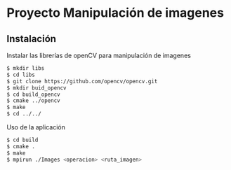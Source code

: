 # Proyecto Manipulación de imagenes

## Instalación

Instalar las librerías de openCV para manipulación de imagenes
```sh
$ mkdir libs
$ cd libs
$ git clone https://github.com/opencv/opencv.git
$ mkdir buid_opencv
$ cd build_opencv
$ cmake ../opencv
$ make
$ cd ../../
```

Uso de la aplicación
```sh
$ cd build
$ cmake .
$ make
$ mpirun ./Images <operacion> <ruta_imagen>
```